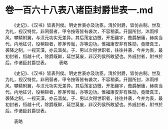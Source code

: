 # 卷一百六十八表八诸臣封爵世表一.md

　　《史记》、《汉书》皆表列侯。明史世表亦及功臣。清於封爵，皆仿古制。世及为礼，视汉特优。非罔替者，甲令按等皆有袭次，不容稍紊。开国所封，沐雨栉风，攀鳞附翼，与汉元功实无差异。其后荡定边徼，开拓疆宇，儋爵酬庸，赫奕当代。内地征讨，役稍钜者，胙茅传胤，亦等边功。惟福康安非有殊勋，竟赠真王，袭降之制，一视天潢，亦云滥矣。子、男以次得世职者，往往并袭，今并为表，最初封者，恒越十代，除爵既鲜，延世莫废，非汉列侯所敢望也。外戚封者，附书於后。作诸臣封爵世表。 　　表略

　　《史记》、《汉书》皆表列侯。明史世表亦及功臣。清於封爵，皆仿古制。世及为礼，视汉特优。非罔替者，甲令按等皆有袭次，不容稍紊。开国所封，沐雨栉风，攀鳞附翼，与汉元功实无差异。其后荡定边徼，开拓疆宇，儋爵酬庸，赫奕当代。内地征讨，役稍钜者，胙茅传胤，亦等边功。惟福康安非有殊勋，竟赠真王，袭降之制，一视天潢，亦云滥矣。子、男以次得世职者，往往并袭，今并为表，最初封者，恒越十代，除爵既鲜，延世莫废，非汉列侯所敢望也。外戚封者，附书於后。作诸臣封爵世表。

　　表略